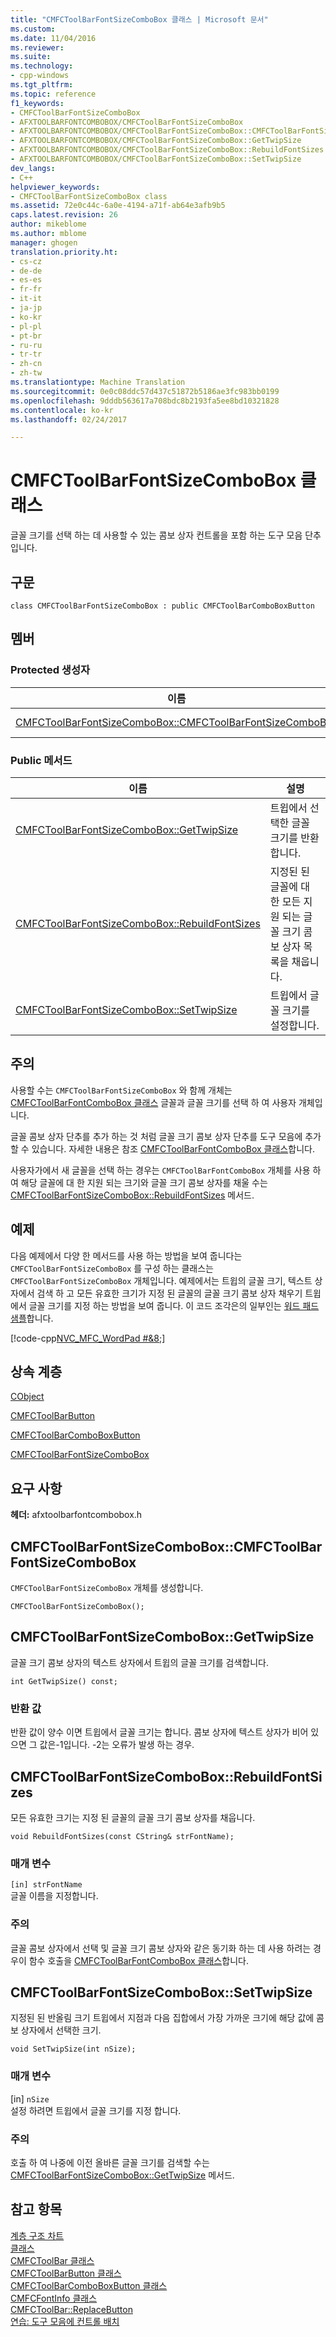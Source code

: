 ```yaml
---
title: "CMFCToolBarFontSizeComboBox 클래스 | Microsoft 문서"
ms.custom: 
ms.date: 11/04/2016
ms.reviewer: 
ms.suite: 
ms.technology:
- cpp-windows
ms.tgt_pltfrm: 
ms.topic: reference
f1_keywords:
- CMFCToolBarFontSizeComboBox
- AFXTOOLBARFONTCOMBOBOX/CMFCToolBarFontSizeComboBox
- AFXTOOLBARFONTCOMBOBOX/CMFCToolBarFontSizeComboBox::CMFCToolBarFontSizeComboBox
- AFXTOOLBARFONTCOMBOBOX/CMFCToolBarFontSizeComboBox::GetTwipSize
- AFXTOOLBARFONTCOMBOBOX/CMFCToolBarFontSizeComboBox::RebuildFontSizes
- AFXTOOLBARFONTCOMBOBOX/CMFCToolBarFontSizeComboBox::SetTwipSize
dev_langs:
- C++
helpviewer_keywords:
- CMFCToolBarFontSizeComboBox class
ms.assetid: 72e0c44c-6a0e-4194-a71f-ab64e3afb9b5
caps.latest.revision: 26
author: mikeblome
ms.author: mblome
manager: ghogen
translation.priority.ht:
- cs-cz
- de-de
- es-es
- fr-fr
- it-it
- ja-jp
- ko-kr
- pl-pl
- pt-br
- ru-ru
- tr-tr
- zh-cn
- zh-tw
ms.translationtype: Machine Translation
ms.sourcegitcommit: 0e0c08ddc57d437c51872b5186ae3fc983bb0199
ms.openlocfilehash: 9dddb563617a708bdc8b2193fa5ee8bd10321828
ms.contentlocale: ko-kr
ms.lasthandoff: 02/24/2017

---
```

# <a name="cmfctoolbarfontsizecombobox-class"></a>CMFCToolBarFontSizeComboBox 클래스
글꼴 크기를 선택 하는 데 사용할 수 있는 콤보 상자 컨트롤을 포함 하는 도구 모음 단추입니다.  
  
## <a name="syntax"></a>구문  
  
```  
class CMFCToolBarFontSizeComboBox : public CMFCToolBarComboBoxButton  
```  
  
## <a name="members"></a>멤버  
  
### <a name="protected-constructors"></a>Protected 생성자  
  
|이름|설명|  
|----------|-----------------|  
|[CMFCToolBarFontSizeComboBox::CMFCToolBarFontSizeComboBox](#cmfctoolbarfontsizecombobox)|`CMFCToolBarFontSizeComboBox` 개체를 생성합니다.|  
  
### <a name="public-methods"></a>Public 메서드  
  
|이름|설명|  
|----------|-----------------|  
|[CMFCToolBarFontSizeComboBox::GetTwipSize](#gettwipsize)|트윕에서 선택한 글꼴 크기를 반환합니다.|  
|[CMFCToolBarFontSizeComboBox::RebuildFontSizes](#rebuildfontsizes)|지정된 된 글꼴에 대 한 모든 지원 되는 글꼴 크기 콤보 상자 목록을 채웁니다.|  
|[CMFCToolBarFontSizeComboBox::SetTwipSize](#settwipsize)|트윕에서 글꼴 크기를 설정합니다.|  
  
## <a name="remarks"></a>주의  
 사용할 수는 `CMFCToolBarFontSizeComboBox` 와 함께 개체는 [CMFCToolBarFontComboBox 클래스](../../mfc/reference/cmfctoolbarfontcombobox-class.md) 글꼴과 글꼴 크기를 선택 하 여 사용자 개체입니다.  
  
 글꼴 콤보 상자 단추를 추가 하는 것 처럼 글꼴 크기 콤보 상자 단추를 도구 모음에 추가할 수 있습니다. 자세한 내용은 참조 [CMFCToolBarFontComboBox 클래스](../../mfc/reference/cmfctoolbarfontcombobox-class.md)합니다.  
  
 사용자가에서 새 글꼴을 선택 하는 경우는 `CMFCToolBarFontComboBox` 개체를 사용 하 여 해당 글꼴에 대 한 지원 되는 크기와 글꼴 크기 콤보 상자를 채울 수는 [CMFCToolBarFontSizeComboBox::RebuildFontSizes](#rebuildfontsizes) 메서드.  
  
## <a name="example"></a>예제  
 다음 예제에서 다양 한 메서드를 사용 하는 방법을 보여 줍니다는 `CMFCToolBarFontSizeComboBox` 를 구성 하는 클래스는 `CMFCToolBarFontSizeComboBox` 개체입니다. 예제에서는 트윕의 글꼴 크기, 텍스트 상자에서 검색 하 고 모든 유효한 크기가 지정 된 글꼴의 글꼴 크기 콤보 상자 채우기 트윕에서 글꼴 크기를 지정 하는 방법을 보여 줍니다. 이 코드 조각은의 일부인는 [워드 패드 샘플](../../visual-cpp-samples.md)합니다.  
  
 [!code-cpp[NVC_MFC_WordPad #&8;](../../mfc/reference/codesnippet/cpp/cmfctoolbarfontsizecombobox-class_1.cpp)]  
  
## <a name="inheritance-hierarchy"></a>상속 계층  
 [CObject](../../mfc/reference/cobject-class.md)  
  
 [CMFCToolBarButton](../../mfc/reference/cmfctoolbarbutton-class.md)  
  
 [CMFCToolBarComboBoxButton](../../mfc/reference/cmfctoolbarcomboboxbutton-class.md)  
  
 [CMFCToolBarFontSizeComboBox](../../mfc/reference/cmfctoolbarfontsizecombobox-class.md)  
  
## <a name="requirements"></a>요구 사항  
 **헤더:** afxtoolbarfontcombobox.h  
  
##  <a name="cmfctoolbarfontsizecombobox"></a>CMFCToolBarFontSizeComboBox::CMFCToolBarFontSizeComboBox  
 `CMFCToolBarFontSizeComboBox` 개체를 생성합니다.  
  
```  
CMFCToolBarFontSizeComboBox();
```  
  
##  <a name="gettwipsize"></a>CMFCToolBarFontSizeComboBox::GetTwipSize  
 글꼴 크기 콤보 상자의 텍스트 상자에서 트윕의 글꼴 크기를 검색합니다.  
  
```  
int GetTwipSize() const;  
```  
  
### <a name="return-value"></a>반환 값  
 반환 값이 양수 이면 트윕에서 글꼴 크기는 합니다. 콤보 상자에 텍스트 상자가 비어 있으면 그 값은-1입니다. -2는 오류가 발생 하는 경우.  
  
##  <a name="rebuildfontsizes"></a>CMFCToolBarFontSizeComboBox::RebuildFontSizes  
 모든 유효한 크기는 지정 된 글꼴의 글꼴 크기 콤보 상자를 채웁니다.  
  
```  
void RebuildFontSizes(const CString& strFontName);
```  
  
### <a name="parameters"></a>매개 변수  
 `[in] strFontName`  
 글꼴 이름을 지정합니다.  
  
### <a name="remarks"></a>주의  
 글꼴 콤보 상자에서 선택 및 글꼴 크기 콤보 상자와 같은 동기화 하는 데 사용 하려는 경우이 함수 호출을 [CMFCToolBarFontComboBox 클래스](../../mfc/reference/cmfctoolbarfontcombobox-class.md)합니다.  
  
##  <a name="settwipsize"></a>CMFCToolBarFontSizeComboBox::SetTwipSize  
 지정된 된 반올림 크기 트윕에서 지점과 다음 집합에서 가장 가까운 크기에 해당 값에 콤보 상자에서 선택한 크기.  
  
```  
void SetTwipSize(int nSize);
```  
  
### <a name="parameters"></a>매개 변수  
 [in] `nSize`  
 설정 하려면 트윕에서 글꼴 크기를 지정 합니다.  
  
### <a name="remarks"></a>주의  
 호출 하 여 나중에 이전 올바른 글꼴 크기를 검색할 수는 [CMFCToolBarFontSizeComboBox::GetTwipSize](#gettwipsize) 메서드.  
  
## <a name="see-also"></a>참고 항목  
 [계층 구조 차트](../../mfc/hierarchy-chart.md)   
 [클래스](../../mfc/reference/mfc-classes.md)   
 [CMFCToolBar 클래스](../../mfc/reference/cmfctoolbar-class.md)   
 [CMFCToolBarButton 클래스](../../mfc/reference/cmfctoolbarbutton-class.md)   
 [CMFCToolBarComboBoxButton 클래스](../../mfc/reference/cmfctoolbarcomboboxbutton-class.md)   
 [CMFCFontInfo 클래스](../../mfc/reference/cmfcfontinfo-class.md)   
 [CMFCToolBar::ReplaceButton](../../mfc/reference/cmfctoolbar-class.md#replacebutton)   
 [연습: 도구 모음에 컨트롤 배치](../../mfc/walkthrough-putting-controls-on-toolbars.md)




